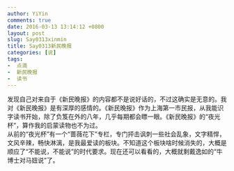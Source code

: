 ```yaml
---
author: YiYin
comments: true
date: 2016-03-13 13:14:12 +0800
layout: post
slug: Say0313xinmin
title: Say0313新民晚报
categories: [说]
tags:
-  点滴
-  新民晚报
-  读书
---
```

<div class="saying">
发现自己对来自于《新民晚报》的内容都不是说好话的，不过这确实是无意的。我对《新民晚报》是有深厚的感情的。《新民晚报》作为上海第一市民报，从我能识字读书开始，除了负笈在外的八年，几乎每期都会瞟一眼。《新民晚报》的“夜光杯”，算作我的启蒙读物也不为过。<br/>
从前的“夜光杯”有一个“蔷薇花下”专栏，专门抨击讽刺一些社会乱象，文字精悍，文风辛辣，畅快淋漓，是我最爱读的板块。不知道这个板块啥时候消失的，大概是顺应了“不能说，不能说”的时代要求。现在还可以看看的，大概就剩戴逸如的“牛博士对马妞说”了。
</div>